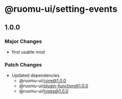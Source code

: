 # @ruomu-ui/setting-events

## 1.0.0

### Major Changes

- first usable mod

### Patch Changes

- Updated dependencies
  - @ruomu-ui/core@1.0.0
  - @ruomu-ui/plugin-function@1.0.0
  - @ruomu-ui/types@1.0.0
